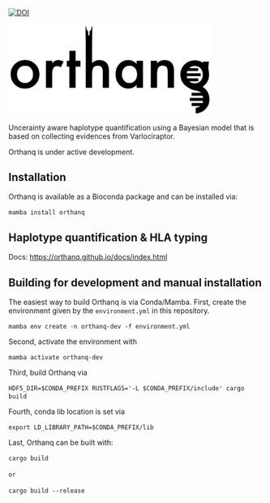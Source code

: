 [![DOI](https://zenodo.org/badge/475406908.svg)](https://zenodo.org/badge/latestdoi/475406908)

<img src="orthanq-black.svg" alt="Orthanq" width="400"/>

Uncerainty aware haplotype quantification using a Bayesian model that is based on collecting evidences from Varlociraptor.

Orthanq is under active development.

## Installation

Orthanq is available as a Bioconda package and can be installed via:

    mamba install orthanq

## Haplotype quantification & HLA typing

Docs: https://orthanq.github.io/docs/index.html

## Building for development and manual installation

The easiest way to build Orthanq is via Conda/Mamba.
First, create the environment given by the `environment.yml` in this repository.

    mamba env create -n orthanq-dev -f environment.yml

Second, activate the environment with

    mamba activate orthanq-dev

Third, build Orthanq via

    HDF5_DIR=$CONDA_PREFIX RUSTFLAGS='-L $CONDA_PREFIX/include' cargo build

Fourth, conda lib location is set via

    export LD_LIBRARY_PATH=$CONDA_PREFIX/lib
    
Last, Orthanq can be built with:

    cargo build
    
    or
    
    cargo build --release
